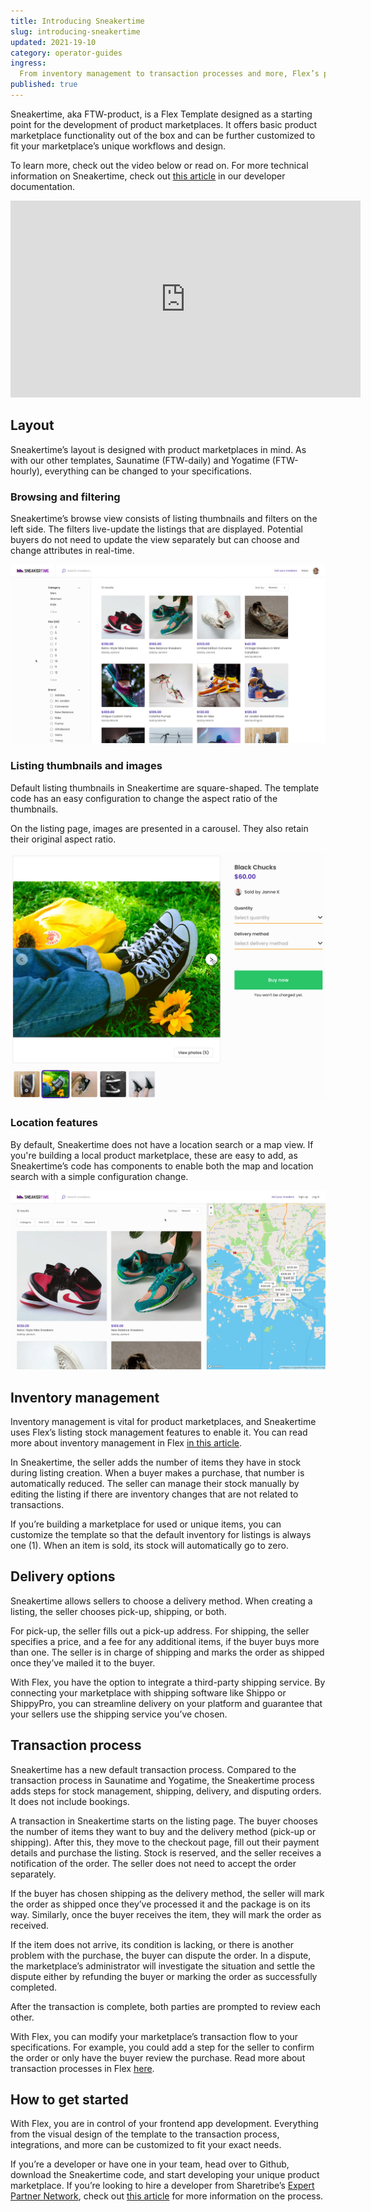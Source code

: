 ```yaml
---
title: Introducing Sneakertime
slug: introducing-sneakertime
updated: 2021-19-10
category: operator-guides
ingress:
  From inventory management to transaction processes and more, Flex’s product marketplace template Sneakertime offers the functionality you need to build your unique product marketplace.
published: true
---
```


Sneakertime, aka FTW-product, is a Flex Template designed as a starting point for the development of product marketplaces. It offers basic product marketplace functionality out of the box and can be further customized to fit your marketplace’s unique workflows and design.

To learn more, check out the video below or read on. For more technical information on Sneakertime, check out [this article](https://www.sharetribe.com/docs/ftw-introduction/ftw-product/) in our developer documentation.

<iframe width="560" height="315" src="https://www.youtube.com/embed/XUpxn_K4Mm8" title="YouTube video player" frameborder="0" allow="accelerometer; autoplay; clipboard-write; encrypted-media; gyroscope; picture-in-picture" allowfullscreen></iframe>

## Layout

Sneakertime’s layout is designed with product marketplaces in mind. As with our other templates, Saunatime (FTW-daily) and Yogatime (FTW-hourly), everything can be changed to your specifications.

### Browsing and filtering

Sneakertime’s browse view consists of listing thumbnails and filters on the left side. The filters live-update the listings that are displayed. Potential buyers do not need to update the view separately but can choose and change attributes in real-time.

![Sneakertime browse view with filters and listings](./search-filters.png)

### Listing thumbnails and images

Default listing thumbnails in Sneakertime are square-shaped. The template code has an easy configuration to change the aspect ratio of the thumbnails.

On the listing page, images are presented in a carousel. They also retain their original aspect ratio.

![Listing image carousel on the listing page](./images-carousel.png)

### Location features

By default, Sneakertime does not have a location search or a map view. If you're building a local product marketplace, these are easy to add, as Sneakertime’s code has components to enable both the map and location search with a simple configuration change.

![Sneakertime browser view with a map next to listings](./local-marketplace.png)

## Inventory management

Inventory management is vital for product marketplaces, and Sneakertime uses Flex’s listing stock management features to enable it. You can read more about inventory management in Flex [in this article](https://www.sharetribe.com/docs/operator-guides/inventory-management).

In Sneakertime, the seller adds the number of items they have in stock during listing creation. When a buyer makes a purchase, that number is automatically reduced. The seller can manage their stock manually by editing the listing if there are inventory changes that are not related to transactions.

If you’re building a marketplace for used or unique items, you can customize the template so that the default inventory for listings is always one (1). When an item is sold, its stock will automatically go to zero.

## Delivery options

Sneakertime allows sellers to choose a delivery method. When creating a listing, the seller chooses pick-up, shipping, or both.

For pick-up, the seller fills out a pick-up address. For shipping, the seller specifies a price, and a fee for any additional items, if the buyer buys more than one. The seller is in charge of shipping and marks the order as shipped once they’ve mailed it to the buyer.

With Flex, you have the option to integrate a third-party shipping service. By connecting your marketplace with shipping software like Shippo or ShippyPro, you can streamline delivery on your platform and guarantee that your sellers use the shipping service you’ve chosen.

## Transaction process

Sneakertime has a new default transaction process. Compared to the transaction process in Saunatime and Yogatime, the Sneakertime process adds steps for stock management, shipping, delivery, and disputing orders. It does not include bookings.

A transaction in Sneakertime starts on the listing page. The buyer chooses the number of items they want to buy and the delivery method (pick-up or shipping). After this, they move to the checkout page, fill out their payment details and purchase the listing. Stock is reserved, and the seller receives a notification of the order. The seller does not need to accept the order separately.

If the buyer has chosen shipping as the delivery method, the seller will mark the order as shipped once they’ve processed it and the package is on its way. Similarly, once the buyer receives the item, they will mark the order as received.

If the item does not arrive, its condition is lacking, or there is another problem with the purchase, the buyer can dispute the order. In a dispute, the marketplace’s administrator will investigate the situation and settle the dispute either by refunding the buyer or marking the order as successfully completed.

After the transaction is complete, both parties are prompted to review each other.

With Flex, you can modify your marketplace’s transaction flow to your specifications. For example, you could add a step for the seller to confirm the order or only have the buyer review the purchase. Read more about transaction processes in Flex [here](https://www.sharetribe.com/docs/operator-guides/transaction-process).

## How to get started

With Flex, you are in control of your frontend app development. Everything from the visual design of the template to the transaction process, integrations, and more can be customized to fit your exact needs.

If you’re a developer or have one in your team, head over to Github, download the Sneakertime code, and start developing your unique product marketplace. If you’re looking to hire a developer from Sharetribe’s [Expert Partner Network](https://www.sharetribe.com/experts/), check out [this article](https://www.sharetribe.com/docs/operator-guides/how-to-hire-developer/) for more information on the process.
